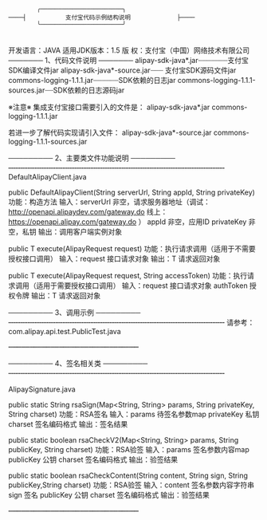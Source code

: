 
            ╭───────────────────────╮
    ────┤           支付宝代码示例结构说明             ├────
            ╰───────────────────────╯ 
　                                                                  
         开发语言：JAVA
	       适用JDK版本：1.5
         版    权：支付宝（中国）网络技术有限公司
───────
 1、代码文件说明
───────
alipay-sdk-java*.jar┈┈┈┈┈┈┈支付宝SDK编译文件jar
alipay-sdk-java*-source.jar┈┈┈ 支付宝SDK源码文件jar
commons-logging-1.1.1.jar┈┈┈┈┈┈SDK依赖的日志jar
commons-logging-1.1.1-sources.jar┈┈SDK依赖的日志源码jar

※注意※
集成支付宝接口需要引入的文件是：
alipay-sdk-java*.jar
commons-logging-1.1.1.jar

若进一步了解代码实现请引入文件：
alipay-sdk-java*-source.jar
commons-logging-1.1.1-sources.jar


─────────
 2、主要类文件功能说明
─────────
┉┉┉┉┉┉┉┉┉┉┉┉┉┉┉┉┉┉┉┉┉┉┉┉┉┉┉┉┉┉┉
DefaultAlipayClient.java

public DefaultAlipayClient(String serverUrl, String appId, String privateKey)
功能：构造方法
输入：serverUrl 非空，请求服务器地址（调试：http://openapi.alipaydev.com/gateway.do 线上：https://openapi.alipay.com/gateway.do ）
      appId 非空，应用ID
      privateKey 非空，私钥
输出：调用客户端实例对象


public <T extends AlipayResponse> T execute(AlipayRequest<T> request)
功能：执行请求调用（适用于不需要授权接口调用）
输入：request 接口请求对象
输出：T  请求返回对象

public <T extends AlipayResponse> T execute(AlipayRequest<T> request, String accessToken)
功能：执行请求调用（适用于需要授权接口调用）
输入：request 接口请求对象
      authToken 授权令牌
输出：T  请求返回对象

─────────
 3、调用示例
─────────
┉┉┉┉┉┉┉┉┉┉┉┉┉┉┉┉┉┉┉┉┉┉┉┉┉┉┉┉┉┉┉
请参考： com.alipay.api.test.PublicTest.java

┉┉┉┉┉┉┉┉┉┉┉┉┉┉┉┉┉┉┉┉┉┉┉┉┉┉┉┉┉┉┉

─────────
 4、签名相关类
─────────
┉┉┉┉┉┉┉┉┉┉┉┉┉┉┉┉┉┉┉┉┉┉┉┉┉┉┉┉┉┉┉

AlipaySignature.java

public static String rsaSign(Map<String, String> params, String privateKey, String charset)
功能：RSA签名
输入：params 待签名参数map
      privateKey 私钥
      charset 签名编码格式
输出：签名结果

public static boolean rsaCheckV2(Map<String, String> params, String publicKey, String charset)
功能：RSA验签
输入：params 签名参数内容map
      publicKey 公钥
      charset 签名编码格式
输出：验签结果

public static boolean rsaCheckContent(String content, String sign, String publicKey,String charset)
功能：RSA验签
输入：content 签名参数内容字符串
      sign 签名
      publicKey 公钥
      charset 签名编码格式
输出：验签结果

┉┉┉┉┉┉┉┉┉┉┉┉┉┉┉┉┉┉┉┉┉┉┉┉┉┉┉┉┉┉┉